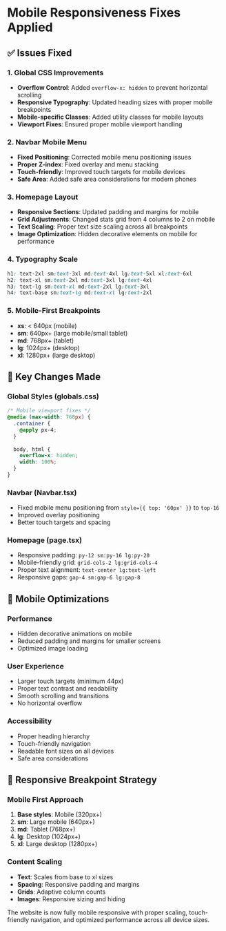 # Mobile Responsiveness Fixes Applied

## ✅ **Issues Fixed**

### **1. Global CSS Improvements**
- **Overflow Control**: Added `overflow-x: hidden` to prevent horizontal scrolling
- **Responsive Typography**: Updated heading sizes with proper mobile breakpoints
- **Mobile-specific Classes**: Added utility classes for mobile layouts
- **Viewport Fixes**: Ensured proper mobile viewport handling

### **2. Navbar Mobile Menu**
- **Fixed Positioning**: Corrected mobile menu positioning issues
- **Proper Z-index**: Fixed overlay and menu stacking
- **Touch-friendly**: Improved touch targets for mobile devices
- **Safe Area**: Added safe area considerations for modern phones

### **3. Homepage Layout**
- **Responsive Sections**: Updated padding and margins for mobile
- **Grid Adjustments**: Changed stats grid from 4 columns to 2 on mobile
- **Text Scaling**: Proper text size scaling across all breakpoints
- **Image Optimization**: Hidden decorative elements on mobile for performance

### **4. Typography Scale**
```css
h1: text-2xl sm:text-3xl md:text-4xl lg:text-5xl xl:text-6xl
h2: text-xl sm:text-2xl md:text-3xl lg:text-4xl
h3: text-lg sm:text-xl md:text-2xl lg:text-3xl
h4: text-base sm:text-lg md:text-xl lg:text-2xl
```

### **5. Mobile-First Breakpoints**
- **xs**: < 640px (mobile)
- **sm**: 640px+ (large mobile/small tablet)
- **md**: 768px+ (tablet)
- **lg**: 1024px+ (desktop)
- **xl**: 1280px+ (large desktop)

## 🔧 **Key Changes Made**

### **Global Styles (globals.css)**
```css
/* Mobile viewport fixes */
@media (max-width: 768px) {
  .container {
    @apply px-4;
  }
  
  body, html {
    overflow-x: hidden;
    width: 100%;
  }
}
```

### **Navbar (Navbar.tsx)**
- Fixed mobile menu positioning from `style={{ top: '60px' }}` to `top-16`
- Improved overlay positioning
- Better touch targets and spacing

### **Homepage (page.tsx)**
- Responsive padding: `py-12 sm:py-16 lg:py-20`
- Mobile-friendly grid: `grid-cols-2 lg:grid-cols-4`
- Proper text alignment: `text-center lg:text-left`
- Responsive gaps: `gap-4 sm:gap-6 lg:gap-8`

## 📱 **Mobile Optimizations**

### **Performance**
- Hidden decorative animations on mobile
- Reduced padding and margins for smaller screens
- Optimized image loading

### **User Experience**
- Larger touch targets (minimum 44px)
- Proper text contrast and readability
- Smooth scrolling and transitions
- No horizontal overflow

### **Accessibility**
- Proper heading hierarchy
- Touch-friendly navigation
- Readable font sizes on all devices
- Safe area considerations

## 🎯 **Responsive Breakpoint Strategy**

### **Mobile First Approach**
1. **Base styles**: Mobile (320px+)
2. **sm**: Large mobile (640px+)
3. **md**: Tablet (768px+)
4. **lg**: Desktop (1024px+)
5. **xl**: Large desktop (1280px+)

### **Content Scaling**
- **Text**: Scales from base to xl sizes
- **Spacing**: Responsive padding and margins
- **Grids**: Adaptive column counts
- **Images**: Responsive sizing and hiding

The website is now fully mobile responsive with proper scaling, touch-friendly navigation, and optimized performance across all device sizes.